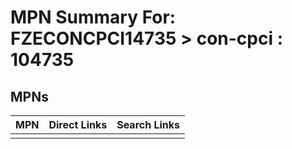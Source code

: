 



# MPN Summary For: FZECONCPCI14735 > con-cpci : 104735

## MPNs
  

|MPN|Direct Links|Search Links|
| :--- | :--- | :--- |
||||
